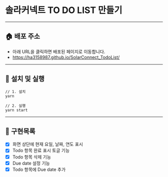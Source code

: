 # 솔라커넥트 TO DO LIST 만들기

---

## 🏠 배포 주소

- 아래 URL을 클릭하면 배포된 페이지로 이동합니다.
- https://ha3158987.github.io/SolarConnect_TodoList/

---

## 🚀 설치 및 실행

```
// 1. 설치
yarn

// 2. 실행
yarn start
```

---

## 📑 구현목록

- [x] 화면 상단에 현재 요일, 날짜, 연도 표시
- [x] Todo 항목 완료 표시 토글 기능
- [x] Todo 항목 삭제 기능
- [x] Due date 설정 기능
- [x] Todo 항목에 Due date 추가
